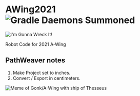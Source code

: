 # AWing2021 ![Gradle Daemons Summoned](https://img.shields.io/badge/Daemons%20Summoned-560-red?style=for-the-badge&logo=gradle)
![I'm Gonna Wreck It!](https://media.giphy.com/media/IjD2bKEIiyLfi/giphy.gif)

Robot Code for 2021 A-Wing
## PathWeaver notes
1. Make Project set to inches.
2. Convert / Export in centimeters.

![Meme of Gonk/A-Wing with ship of Thesseus](https://lh3.googleusercontent.com/-XvxO12za4HQ/YEkQ7KRTt6I/AAAAAAAAAfc/GpGBXx005U8rufgrD98vPqTAOIn5TZ35wCK8BGAsYHg/s0/New%2BProject%2B%25282%2529.png)